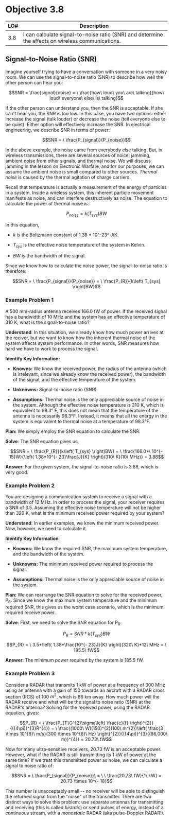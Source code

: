# Objective 3.8

| LO# | Description |
|----------|----------|
| 3.8 | I can calculate signal-to-noise ratio (SNR) and determine the affects on wireless communications. |

## Signal-to-Noise Ratio (SNR)

Imagine yourself trying to have a conversation with someone in a very noisy room. We can use the signal-to-noise ratio (SNR) to describe how well the other person can hear you:

$$SNR = \frac{signal}{noise} = \ \frac{how\ loud\ you\ are\ talking}{how\ loud\ everyone\ else\ is\ talking}$$

If the other person can understand you, then the SNR is acceptable. If
she can't hear you, the SNR is too low. In this case, you have two
options: either increase the signal (talk louder) or decrease the noise
(tell everyone else to be quiet). Either option will effectively
increase the SNR. In electrical engineering, we describe SNR in terms of
power:

$$SNR = \ \frac{P_{signal}}{P_{noise}}$$

In the above example, the noise came from everybody else talking. But,
in wireless transmissions, there are several sources of noice: jamming,
ambient noise from other signals, and thermal noise. We will discuss
jamming in the lesson on Electronic Warfare, and for our purposes, we
can assume the ambient noise is small compared to other sources.
*Thermal noise* is caused by the thermal agitation of charge carriers.

Recall that temperature is actually a measurement of the energy of
particles in a system. Inside a wireless system, this inherent particle
movement manifests as noise, and can interfere destructively as noise.
The equation to calculate the power of thermal noise is:

$$P_{noise} = k\left( T_{sys} \right)BW$$

In this equation,

-   *k* is the Boltzmann constant of 1.38 \* 10^-23^ J/K.

-   *T­<sub>sys­</sub>* is the effective noise temperature of the system in Kelvin.

-   *BW* is the bandwidth of the signal.

Since we know how to calculate the noise power, the signal-to-noise
ratio is therefore:

$$SNR = \ \frac{P_{signal}}{P_{noise}} = \ \frac{P_{R}}{k\left( T_{sys} \right)BW}$$

### Example Problem 1
A 500 mm-radius antenna receives 166.0 fW of
power. If the received signal has a bandwidth of 10 MHz and the system
has an effective temperature of 310 K, what is the signal-to-noise
ratio?

**Understand**: In this situation, we already know how much power
arrives at the reciver, but we want to know how the inherent thermal
noise of the system affects system performance. In other words, SNR
measures how hard we have to work to process the signal.

**Identify Key Information:**

-   **Knowns:** We know the received power, the radius of the antenna
    (which is irrelevant, since we already know the received power), the
    bandwidth of the signal, and the effective temperature of the
    system.

-   **Unknowns:** Signal-to-noise ratio (SNR).

-   **Assumptions:** Thermal noise is the only appreciable source of
    noise in the system. Although the effective noise temperature is 310
    K, which is equivalent to 98.3° F, this does not mean that the
    temperature of the antenna is necessarily 98.3°F. Instead, it means
    that all the energy in the system is equivalent to thermal noise at
    a temperature of 98.3°F.

**Plan:** We simply employ the SNR equation to calculate the SNR.

**Solve**: The SNR equation gives us,

$$SNR = \ \frac{P_{R}}{k\left( T_{sys} \right)BW} = \ \frac{166.0*\ 10^{- 15}W}{\left( 1.38*10^{- 23}\frac{J}{K} \right)(310\ K)(10\ MHz)} = 3.88$$

**Answer**: For the given system, the signal-to-noise ratio is 3.88,
which is very good.

### Example Problem 2
You are designing a communication system to
receive a signal with a bandwidth of 12 MHz. In order to process the
signal, your receiver requires a SNR of 3.5. Assuming the effective
noise temperature will not be higher than 320 K, what is the minimum
received power required by your system?

**Understand**: In earlier examples, we knew the minimum received power.
Now, however, we need to calculate it.

**Identify Key Information**:

-   **Knowns:** We know the required SNR, the maximum system
    temperature, and the bandwidth of the system.

-   **Unknowns:** The minimum received power required to process the
    signal.

-   **Assumptions:** Thermal noise is the only appreciable source of
    noise in the system.

**Plan:** We can rearrange the SNR equation to solve for the received
power, P­<sub>R­</sub>. Since we know the maximum system temperature and the
minimum required SNR, this gives us the worst case scenario, which is
the minimum required receive power.

**Solve**: First, we need to solve the SNR equation for P­<sub>R­</sub>:

$$P_{R} = SNR*k\left( T_{sys} \right)BW$$

$$P_{R} = \ 3.5*\left( 1.38*\frac{10^{- 23}J}{K} \right)(320\ K)*12\ MHz = \ 185.5\ fW$$

**Answer**: The minimum power required by the system is 185.5 fW.

### Example Problem 3

Consider a RADAR that transmits 1 kW of power at a frequency of
300 MHz using an antenna with a gain of 150 towards an aircraft with a
RADAR cross section (RCS) of 100 $m^2$, which is 86 km away. How much
power will the RADAR receive and what will be the signal to noise ratio
(SNR) at the RADAR's antenna? Solving for the received power, using the
RADAR equation, gives:

$$P_{R} = \ \frac{P_{T}G^{2}\sigma\left( \frac{c}{f} \right)^{2}}{({4\pi)}^{3}R^{4}} = \ \frac{(1000\ W)(150)^{2}(100\ m^{2})\left( \frac{3 \times 10^{8}\ m/s}{300 \times 10^{6}\ Hz} \right)^{2}}{({4\pi)}^{3}{(86,000\ m)}^{4}} = 20.73\ fW$$

Now for many ultra-sensitive receivers, 20.73 fW is an acceptable power.
However, what if the RADAR is still transmitting its 1 kW of power at
the same time? If we treat this transmitted power as noise, we can
calculate a signal to noise ratio of:

$$SNR = \ \frac{P_{signal}}{P_{noise}}\  = \ \ \frac{20.73\ fW}{1\ kW} = 20.73 \times 10^{- 18}$$

This number is unacceptably small -- no receiver will be able to
distinguish the returned signal from the "noise" of the transmitter.
There are two distinct ways to solve this problem: use separate antennas
for transmitting and receiving (this is called *bistatic*) or send
pulses of energy, instead of a continuous stream, with a *monostatic*
RADAR (aka pulse-Doppler RADAR!). 